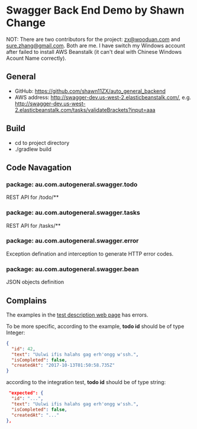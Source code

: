 # Swagger Back End Demo by Shawn Change

NOT: There are two contributors for the project: zx@wooduan.com and sure.zhang@gmail.com. Both are me. I have switch my Windows account after failed to install AWS Beanstalk (it can't deal with Chinese Windows Acount Name correctly).

## General
- GitHub: https://github.com/shawn11ZX/auto_general_backend
- AWS address: http://swagger-dev.us-west-2.elasticbeanstalk.com/, 
	e.g. http://swagger-dev.us-west-2.elasticbeanstalk.com/tasks/validateBrackets?input=aaa

## Build
- cd to project directory
- ./gradlew build

## Code Navagation

### package: au.com.autogeneral.swagger.todo
REST API for /todo/**

### package: au.com.autogeneral.swagger.tasks
REST API for /tasks/**

### package: au.com.autogeneral.swagger.error
Exception defination and interception to generate HTTP error codes.

### package: au.com.autogeneral.swagger.bean
JSON objects definition

## Complains
The examples in the [test description web page](https://join.autogeneral.com.au/swagger-ui/?url=/swagger.json#/) has errors.  

To be more specific, according to the example, **todo id** should be of type Integer:
```json
{  
  "id": 42,  
  "text": "Uulwi ifis halahs gag erh'ongg w'ssh.",  
  "isCompleted": false,  
  "createdAt": "2017-10-13T01:50:58.735Z"  
}
```

according to the integration test, **todo id** should be of type string:
```json
 "expected": {
  "id": "...",
  "text": "Uulwi ifis halahs gag erh'ongg w'ssh.",
  "isCompleted": false,
  "createdAt": "..."
},
``` 
